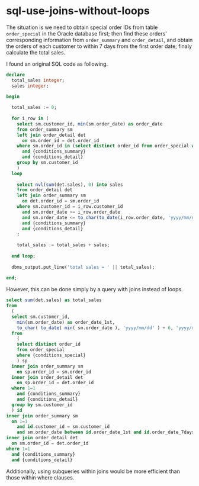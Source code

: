 # sql-use-joins-without-loops

The situation is we need to obtain special order IDs from table ```order_special``` in the Oracle database first; then find these orders' corresponding information from ```order_summary``` and ```order_detail```, and obtain the orders of each customer to within 7 days from the first order date; finaly calculate the total sales.

I found an original SQL code as following.
```sql
declare
  total_sales integer;
  sales integer;

begin
  
  total_sales := 0;
  
  for i_row in (
    select sm.customer_id, min(sm.order_date) as order_date
    from order_summary sm
    left join order_detail det
      on sm.order_id = det.order_id
    where sm.order_id in (select distinct order_id from order_special where {conditions_special})
      and {conditions_summary}
      and {conditions_detail}
    group by sm.customer_id
    )
  loop
    
    select nvl(sum(det.sales), 0) into sales
    from order_detail det
    left join order_summary sm
      on det.order_id = sm.order_id
    where sm.customer_id = i_row.customer_id
      and sm.order_date >= i_row.order_date
      and sm.order_date <= to_char(to_date(i_row.order_date, 'yyyy/mm/dd') + 6, 'yyyy/mm/dd')
      and {conditions_summary}
      and {conditions_detail}
    ;
    
    total_sales := total_sales + sales;
    
  end loop;
  
  dbms_output.put_line('total sales = ' || total_sales);
  
end;
```


However, this can be done simply by a query with joins instead of loops.
```sql
select sum(det.sales) as total_sales
from
  (
  select sm.customer_id,
    min(sm.order_date) as order_date_1st,
    to_char( to_date( min( sm.order_date ), 'yyyy/mm/dd' ) + 6, 'yyyy/mm/dd' ) as order_date_7days
  from
    (
    select distinct order_id
    from order_special
    where {conditions_special}
    ) sp
  inner join order_summary sm
    on sp.order_id = sm.order_id
  inner join order_detail det
    on sp.order_id = det.order_id
  where 1=1
    and {conditions_summary}
    and {conditions_detail}
  group by sm.customer_id
  ) id
inner join order_summary sm
  on 1=1
    and id.customer_id = sm.customer_id
    and sm.order_date between id.order_date_1st and id.order_date_7days
inner join order_detail det
  on sm.order_id = det.order_id
where 1=1
  and {conditions_summary}
  and {conditions_detail}
```

Additionally, using subqueries within joins would be more efficient than those within where clauses.
